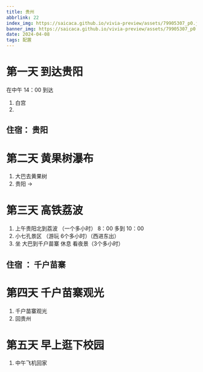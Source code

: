 ```yaml
---
title: 贵州
abbrlink: 22
index_img: https://saicaca.github.io/vivia-preview/assets/79905307_p0.jpg
banner_img: https://saicaca.github.io/vivia-preview/assets/79905307_p0.jpg
date: 2024-04-08
tags: 配置
---
```




# 第一天 到达贵阳

在中午 14：00 到达

1. 白宫
2. 

## 住宿： 贵阳

# 第二天 黄果树瀑布 

1. 大巴去黄果树
2. 贵阳 ->  

# 第三天 高铁荔波
1. 上午贵阳北到荔波 （一个多小时）  8：00 多到 10：00
2. 小七孔景区 （游玩 6个多小时）（西进东出）
3. 坐 大巴到千户苗寨 休息 看夜景（3个多小时）

## 住宿 ： 千户苗寨

# 第四天 千户苗寨观光

1. 千户苗寨观光
2. 回贵州

# 第五天 早上逛下校园

1. 中午飞机回家
 
